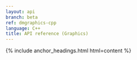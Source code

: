 ```yaml
---
layout: api
branch: beta
ref: dmgraphics-cpp
language: C++
title: API reference (Graphics)
---
```

{% include anchor_headings.html html=content %}